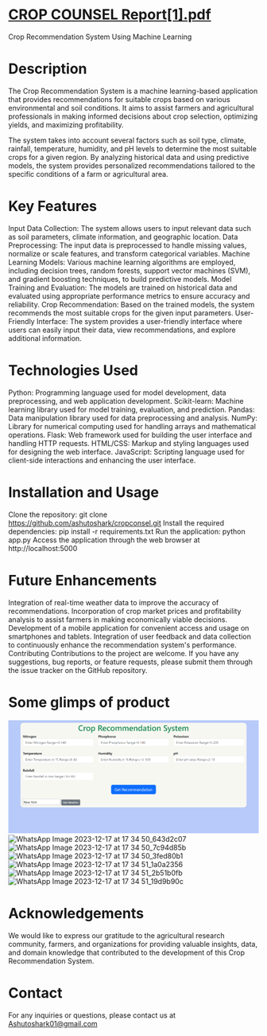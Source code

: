 # [CROP COUNSEL Report[1].pdf](https://github.com/ashutoshark/cropconsel/files/13696468/CROP.COUNSEL.Report.1.pdf)
Crop Recommendation System Using Machine Learning

# Description
The Crop Recommendation System is a machine learning-based application that provides recommendations for suitable crops based on various environmental and soil conditions. It aims to assist farmers and agricultural professionals in making informed decisions about crop selection, optimizing yields, and maximizing profitability.

The system takes into account several factors such as soil type, climate, rainfall, temperature, humidity, and pH levels to determine the most suitable crops for a given region. By analyzing historical data and using predictive models, the system provides personalized recommendations tailored to the specific conditions of a farm or agricultural area.

# Key Features
Input Data Collection: The system allows users to input relevant data such as soil parameters, climate information, and geographic location.
Data Preprocessing: The input data is preprocessed to handle missing values, normalize or scale features, and transform categorical variables.
Machine Learning Models: Various machine learning algorithms are employed, including decision trees, random forests, support vector machines (SVM), and gradient boosting techniques, to build predictive models.
Model Training and Evaluation: The models are trained on historical data and evaluated using appropriate performance metrics to ensure accuracy and reliability.
Crop Recommendation: Based on the trained models, the system recommends the most suitable crops for the given input parameters.
User-Friendly Interface: The system provides a user-friendly interface where users can easily input their data, view recommendations, and explore additional information.

# Technologies Used
Python: Programming language used for model development, data preprocessing, and web application development.
Scikit-learn: Machine learning library used for model training, evaluation, and prediction.
Pandas: Data manipulation library used for data preprocessing and analysis.
NumPy: Library for numerical computing used for handling arrays and mathematical operations.
Flask: Web framework used for building the user interface and handling HTTP requests.
HTML/CSS: Markup and styling languages used for designing the web interface.
JavaScript: Scripting language used for client-side interactions and enhancing the user interface.
# Installation and Usage
Clone the repository: git clone https://github.com/ashutoshark/cropconsel.git
Install the required dependencies: pip install -r requirements.txt
Run the application: python app.py
Access the application through the web browser at http://localhost:5000
# Future Enhancements
Integration of real-time weather data to improve the accuracy of recommendations.
Incorporation of crop market prices and profitability analysis to assist farmers in making economically viable decisions.
Development of a mobile application for convenient access and usage on smartphones and tablets.
Integration of user feedback and data collection to continuously enhance the recommendation system's performance.
Contributing
Contributions to the project are welcome. If you have any suggestions, bug reports, or feature requests, please submit them through the issue tracker on the GitHub repository.

# Some glimps of product
![myimage-alt-tag](https://github.com/ashutoshark/cropconsel/blob/main/static/product.png)
![WhatsApp Image 2023-12-17 at 17 34 50_643d2c07](https://github.com/ashutoshark/cropconsel/assets/77884842/0674a41a-d271-421e-a43f-b8f0d53c0a60)
![WhatsApp Image 2023-12-17 at 17 34 50_7c94d85b](https://github.com/ashutoshark/cropconsel/assets/77884842/7c6e1e5d-0e24-4eed-84de-7bcb1936f0d5)
![WhatsApp Image 2023-12-17 at 17 34 50_3fed80b1](https://github.com/ashutoshark/cropconsel/assets/77884842/52132d82-77bc-44d2-87dc-edfd9906e286)
![WhatsApp Image 2023-12-17 at 17 34 51_1a0a2356](https://github.com/ashutoshark/cropconsel/assets/77884842/26df6441-2b24-40e1-be87-e39dbb260194)
![WhatsApp Image 2023-12-17 at 17 34 51_2b51b0fb](https://github.com/ashutoshark/cropconsel/assets/77884842/e6d6485a-3624-4d56-ad8e-d4a31e85c28a)
![WhatsApp Image 2023-12-17 at 17 34 51_19d9b90c](https://github.com/ashutoshark/cropconsel/assets/77884842/9fdfd781-b030-4b49-aa72-b10b754bb920)





# Acknowledgements
We would like to express our gratitude to the agricultural research community, farmers, and organizations for providing valuable insights, data, and domain knowledge that contributed to the development of this Crop Recommendation System.

# Contact
For any inquiries or questions, please contact us at Ashutoshark01@gmail.com
